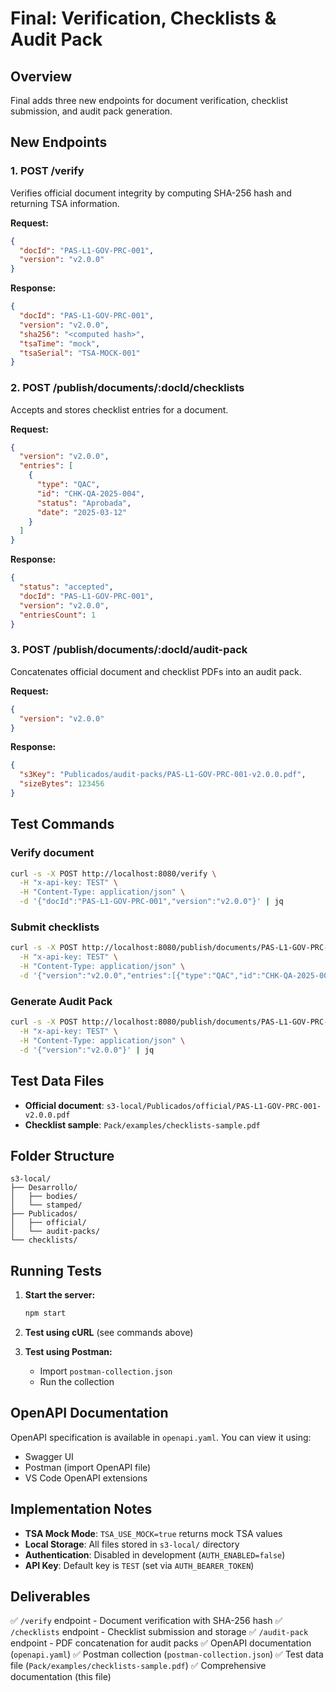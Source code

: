 # Final: Verification, Checklists & Audit Pack

## Overview

Final adds three new endpoints for document verification, checklist submission, and audit pack generation.

## New Endpoints

### 1. POST /verify
Verifies official document integrity by computing SHA-256 hash and returning TSA information.

**Request:**
```json
{
  "docId": "PAS-L1-GOV-PRC-001",
  "version": "v2.0.0"
}
```

**Response:**
```json
{
  "docId": "PAS-L1-GOV-PRC-001",
  "version": "v2.0.0",
  "sha256": "<computed hash>",
  "tsaTime": "mock",
  "tsaSerial": "TSA-MOCK-001"
}
```

### 2. POST /publish/documents/:docId/checklists
Accepts and stores checklist entries for a document.

**Request:**
```json
{
  "version": "v2.0.0",
  "entries": [
    {
      "type": "QAC",
      "id": "CHK-QA-2025-004",
      "status": "Aprobada",
      "date": "2025-03-12"
    }
  ]
}
```

**Response:**
```json
{
  "status": "accepted",
  "docId": "PAS-L1-GOV-PRC-001",
  "version": "v2.0.0",
  "entriesCount": 1
}
```

### 3. POST /publish/documents/:docId/audit-pack
Concatenates official document and checklist PDFs into an audit pack.

**Request:**
```json
{
  "version": "v2.0.0"
}
```

**Response:**
```json
{
  "s3Key": "Publicados/audit-packs/PAS-L1-GOV-PRC-001-v2.0.0.pdf",
  "sizeBytes": 123456
}
```

## Test Commands

### Verify document
```bash
curl -s -X POST http://localhost:8080/verify \
  -H "x-api-key: TEST" \
  -H "Content-Type: application/json" \
  -d '{"docId":"PAS-L1-GOV-PRC-001","version":"v2.0.0"}' | jq
```

### Submit checklists
```bash
curl -s -X POST http://localhost:8080/publish/documents/PAS-L1-GOV-PRC-001/checklists \
  -H "x-api-key: TEST" \
  -H "Content-Type: application/json" \
  -d '{"version":"v2.0.0","entries":[{"type":"QAC","id":"CHK-QA-2025-004","status":"Aprobada","date":"2025-03-12"}]}' | jq
```

### Generate Audit Pack
```bash
curl -s -X POST http://localhost:8080/publish/documents/PAS-L1-GOV-PRC-001/audit-pack \
  -H "x-api-key: TEST" \
  -H "Content-Type: application/json" \
  -d '{"version":"v2.0.0"}' | jq
```

## Test Data Files

- **Official document**: `s3-local/Publicados/official/PAS-L1-GOV-PRC-001-v2.0.0.pdf`
- **Checklist sample**: `Pack/examples/checklists-sample.pdf`

## Folder Structure

```
s3-local/
├── Desarrollo/
│   ├── bodies/
│   └── stamped/
├── Publicados/
│   ├── official/
│   └── audit-packs/
└── checklists/
```

## Running Tests

1. **Start the server:**
   ```bash
   npm start
   ```

2. **Test using cURL** (see commands above)

3. **Test using Postman:**
   - Import `postman-collection.json`
   - Run the collection

## OpenAPI Documentation

OpenAPI specification is available in `openapi.yaml`. You can view it using:
- Swagger UI
- Postman (import OpenAPI file)
- VS Code OpenAPI extensions

## Implementation Notes

- **TSA Mock Mode**: `TSA_USE_MOCK=true` returns mock TSA values
- **Local Storage**: All files stored in `s3-local/` directory
- **Authentication**: Disabled in development (`AUTH_ENABLED=false`)
- **API Key**: Default key is `TEST` (set via `AUTH_BEARER_TOKEN`)

## Deliverables

✅ `/verify` endpoint - Document verification with SHA-256 hash
✅ `/checklists` endpoint - Checklist submission and storage
✅ `/audit-pack` endpoint - PDF concatenation for audit packs
✅ OpenAPI documentation (`openapi.yaml`)
✅ Postman collection (`postman-collection.json`)
✅ Test data file (`Pack/examples/checklists-sample.pdf`)
✅ Comprehensive documentation (this file)
